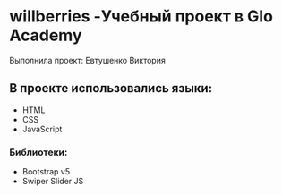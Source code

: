 # willberries -Учебный проект в Glo Academy
Выполнила проект: Евтушенко Виктория
## В проекте использовались языки: 
- HTML
- CSS
- JavaScript
### Библиотеки:
- Bootstrap v5
- Swiper Slider JS
